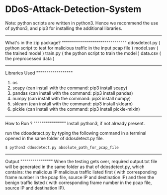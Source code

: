 # DDoS-Attack-Detection-System

Note: python scripts are written in python3. Hence we recommend the use of python3, and pip3 for installing the additional libraries.
________________________________
What's in the zip package?
""""""""""""""""""""""""""""""""
ddosdetect.py ( python script to test for malicious traffic in the input pcap file )
model.sav ( the trained model )
train.py ( the python script to train the model )
data.csv ( the preprocessed data )
__________________
Libraries Used
""""""""""""""""""
1. os
2. scapy (can install with the command: pip3 install scapy)
3. pandas (can install with the command: pip3 install pandas)
4. numpy (can install with the command: pip3 install numpy)
5. sklearn (can install with the command: pip3 install sklearn)
6. pickle (can install with the command: pip3 install pickle-mixin)

________________
How to Run ?
""""""""""""""""
Install python3, if not already present.

run the ddosdetect.py by typing the following command in a terminal opened in the same folder of
ddosdetect.py file.

	$ python3 ddosdetect.py absolute_path_for_pcap_file

________________
Output
""""""""""""""""
When the testing gets over, required output.txt file will be generated in the same folder as that of ddosdetect.py,
which contains:
the malicious IP
malicious traffic listed first ( with corresponding frame number in the pcap file, source IP and destination IP)
and then the benign traffic listed ( with corresponding frame number in the pcap file, source IP and destination IP).
